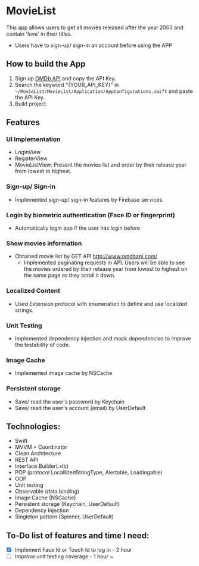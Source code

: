 # MovieList
This app allows users to get all movies released after the year 2000 and contain 'love' in their titles.
* Users have to sign-up/ sign-in an account before using the APP

## How to build the App
1. Sign up [OMDb API](http://www.omdbapi.com/apikey.aspx) and copy the API Key.
2. Search the keyword "{YOUR_API_KEY}" in `~/MovieList/MovieList/Application/AppConfigurations.swift` and paste the API Key.
3. Build project

## Features
### UI Implementation
- LoginView
- RegisterView
- MovieListView: Present the movies list and order by their release year from lowest to highest.
### Sign-up/ Sign-in
- Implemented sign-up/ sign-in features by Firebase services.
### Login by biometric authentication (Face ID or fingerprint)
- Automatically login app if the user has login before
### Show movies information
- Obtained movie list by GET API http://www.omdbapi.com/
  - Implemented paginating requests in API. Users will be able to see the movies ordered by their release year from lowest to highest on the same page as they scroll it down.
### Localized Content
- Used Extension protocol with enumeration to define and use localized strings.
### Unit Testing
- Implemented dependency injection and mock dependencies to improve the testability of code.
### Image Cache
- Implemented image cache by NSCache
### Persistent storage
- Save/ read the user's password by Keychain
- Save/ read the user's account (email) by UserDefault

## Technologies:
- Swift
- MVVM + Coordinator
- Clean Architecture
- REST API
- Interface Builder(.xib)
- POP (protocol LocallizedStringType, Alertable, Loadingable)
- OOP
- Unit testing
- Observable (data binding)
- Image Cache (NSCache)
- Persistent storage (Keychain, UserDefault)
- Dependency Injection
- Singleton pattern (Spinner, UserDefault)

## To-Do list of features and time I need:
- [x] Implement Face Id or Touch Id to log in - 2 hour
- [ ] Improve unit testing coverage - 1 hour ~
